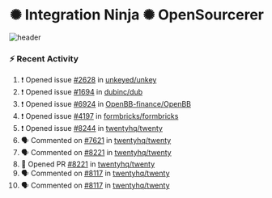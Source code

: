  
<h1 align="center">✺ Integration Ninja ✺ OpenSourcerer</h1>

![header](https://github.com/Nabhag8848/Nabhag8848/assets/65061890/3ecbdaa2-ea2a-4413-a40a-87945f5fb05a)

### :zap: Recent Activity

<!--START_SECTION:activity-->
1. ❗ Opened issue [#2628](https://github.com/unkeyed/unkey/issues/2628) in [unkeyed/unkey](https://github.com/unkeyed/unkey)
2. ❗ Opened issue [#1694](https://github.com/dubinc/dub/issues/1694) in [dubinc/dub](https://github.com/dubinc/dub)
3. ❗ Opened issue [#6924](https://github.com/OpenBB-finance/OpenBB/issues/6924) in [OpenBB-finance/OpenBB](https://github.com/OpenBB-finance/OpenBB)
4. ❗ Opened issue [#4197](https://github.com/formbricks/formbricks/issues/4197) in [formbricks/formbricks](https://github.com/formbricks/formbricks)
5. ❗ Opened issue [#8244](https://github.com/twentyhq/twenty/issues/8244) in [twentyhq/twenty](https://github.com/twentyhq/twenty)
6. 🗣 Commented on [#7621](https://github.com/twentyhq/twenty/pull/7621#issuecomment-2447988590) in [twentyhq/twenty](https://github.com/twentyhq/twenty)
7. 🗣 Commented on [#8221](https://github.com/twentyhq/twenty/pull/8221#issuecomment-2447959299) in [twentyhq/twenty](https://github.com/twentyhq/twenty)
8. 💪 Opened PR [#8221](https://github.com/twentyhq/twenty/pull/8221) in [twentyhq/twenty](https://github.com/twentyhq/twenty)
9. 🗣 Commented on [#8117](https://github.com/twentyhq/twenty/pull/8117#issuecomment-2439938460) in [twentyhq/twenty](https://github.com/twentyhq/twenty)
10. 🗣 Commented on [#8117](https://github.com/twentyhq/twenty/pull/8117#issuecomment-2439931530) in [twentyhq/twenty](https://github.com/twentyhq/twenty)
<!--END_SECTION:activity-->

  



